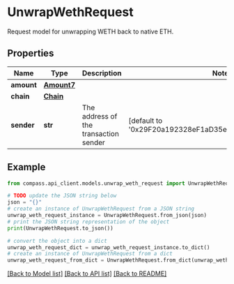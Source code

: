 # UnwrapWethRequest

Request model for unwrapping WETH back to native ETH.

## Properties

Name | Type | Description | Notes
------------ | ------------- | ------------- | -------------
**amount** | [**Amount7**](Amount7.md) |  | 
**chain** | [**Chain**](Chain.md) |  | 
**sender** | **str** | The address of the transaction sender | [default to '0x29F20a192328eF1aD35e1564aBFf4Be9C5ce5f7B']

## Example

```python
from compass.api_client.models.unwrap_weth_request import UnwrapWethRequest

# TODO update the JSON string below
json = "{}"
# create an instance of UnwrapWethRequest from a JSON string
unwrap_weth_request_instance = UnwrapWethRequest.from_json(json)
# print the JSON string representation of the object
print(UnwrapWethRequest.to_json())

# convert the object into a dict
unwrap_weth_request_dict = unwrap_weth_request_instance.to_dict()
# create an instance of UnwrapWethRequest from a dict
unwrap_weth_request_from_dict = UnwrapWethRequest.from_dict(unwrap_weth_request_dict)
```
[[Back to Model list]](../README.md#documentation-for-models) [[Back to API list]](../README.md#documentation-for-api-endpoints) [[Back to README]](../README.md)



